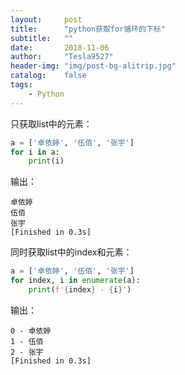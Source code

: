 ```yaml
---
layout:     post
title:      "python获取for循环的下标"
subtitle:   ""
date:       2018-11-06
author:     "Tesla9527"
header-img: "img/post-bg-alitrip.jpg"
catalog:    false
tags:
    - Python
---
```

只获取list中的元素：

```python
a = ['卓依婷', '伍佰', '张宇']
for i in a:
    print(i)
```

输出：
```
卓依婷
伍佰
张宇
[Finished in 0.3s]
```

同时获取list中的index和元素：
```python
a = ['卓依婷', '伍佰', '张宇']
for index, i in enumerate(a):
    print(f'{index} - {i}')
```

输出：
```
0 - 卓依婷
1 - 伍佰
2 - 张宇
[Finished in 0.3s]
```	

